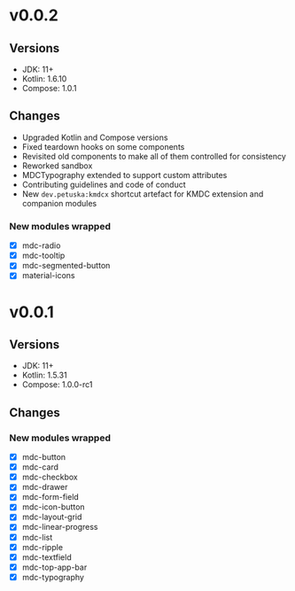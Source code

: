 # v0.0.2
## Versions
* JDK: 11+
* Kotlin: 1.6.10
* Compose: 1.0.1
## Changes
* Upgraded Kotlin and Compose versions
* Fixed teardown hooks on some components
* Revisited old components to make all of them controlled for consistency
* Reworked sandbox
* MDCTypography extended to support custom attributes
* Contributing guidelines and code of conduct
* New `dev.petuska:kmdcx` shortcut artefact for KMDC extension and companion modules
### New modules wrapped
- [x] mdc-radio
- [x] mdc-tooltip
- [x] mdc-segmented-button
- [x] material-icons

# v0.0.1
## Versions
* JDK: 11+
* Kotlin: 1.5.31
* Compose: 1.0.0-rc1
## Changes
### New modules wrapped
- [x] mdc-button
- [x] mdc-card
- [x] mdc-checkbox
- [x] mdc-drawer
- [x] mdc-form-field
- [x] mdc-icon-button
- [x] mdc-layout-grid
- [x] mdc-linear-progress
- [x] mdc-list
- [x] mdc-ripple
- [x] mdc-textfield
- [x] mdc-top-app-bar
- [x] mdc-typography
